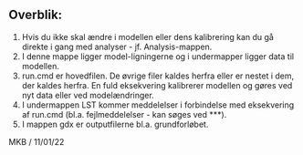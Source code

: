## Overblik:

  1) Hvis du ikke skal ændre i modellen eller dens kalibrering kan du gå direkte i gang med analyser - jf. Analysis-mappen.
  2) I denne mappe ligger model-ligningerne og i undermapper ligger data til modellen.
  3) run.cmd er hovedfilen. De øvrige filer kaldes herfra eller er nestet i dem, der kaldes herfra. En fuld eksekvering kalibrerer modellen og gøres ved nyt data eller ved modelændringer.
  4) I undermappen LST kommer meddelelser i forbindelse med eksekvering af run.cmd (bl.a. fejlmeddelelser - kan søges ved ***).
  5) I mappen gdx er outputfilerne bl.a. grundforløbet.

MKB / 11/01/22